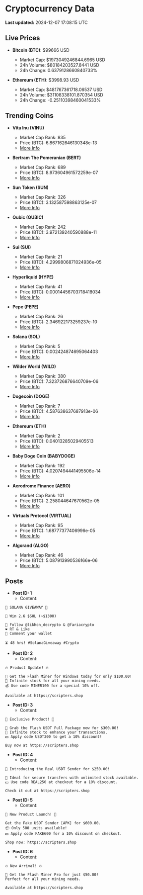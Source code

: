 # Cryptocurrency Data

**Last updated:** 2024-12-07 17:08:15 UTC

## Live Prices
- **Bitcoin (BTC)**: $99666 USD
  - Market Cap: $1973049246844.6965 USD
  - 24h Volume: $80184203527.8441 USD
  - 24h Change: 0.6379128660840733%

- **Ethereum (ETH)**: $3998.93 USD
  - Market Cap: $481767361718.06537 USD
  - 24h Volume: $31108338101.870354 USD
  - 24h Change: -0.25110398460041533%

## Trending Coins
- **Vita Inu (VINU)**
  - Market Cap Rank: 835
  - Price (BTC): 6.867162646130348e-13
  - [More Info](https://www.coingecko.com/en/coins/vita-inu)

- **Bertram The Pomeranian (BERT)**
  - Market Cap Rank: 689
  - Price (BTC): 8.973604961572259e-07
  - [More Info](https://www.coingecko.com/en/coins/bertram-the-pomeranian)

- **Sun Token (SUN)**
  - Market Cap Rank: 326
  - Price (BTC): 3.132587598863125e-07
  - [More Info](https://www.coingecko.com/en/coins/sun-token)

- **Qubic (QUBIC)**
  - Market Cap Rank: 242
  - Price (BTC): 3.972139240590888e-11
  - [More Info](https://www.coingecko.com/en/coins/qubic)

- **Sui (SUI)**
  - Market Cap Rank: 21
  - Price (BTC): 4.2999806871024936e-05
  - [More Info](https://www.coingecko.com/en/coins/sui)

- **Hyperliquid (HYPE)**
  - Market Cap Rank: 41
  - Price (BTC): 0.00014456703718418034
  - [More Info](https://www.coingecko.com/en/coins/hyperliquid)

- **Pepe (PEPE)**
  - Market Cap Rank: 26
  - Price (BTC): 2.346922173259237e-10
  - [More Info](https://www.coingecko.com/en/coins/pepe)

- **Solana (SOL)**
  - Market Cap Rank: 5
  - Price (BTC): 0.002424874695064403
  - [More Info](https://www.coingecko.com/en/coins/solana)

- **Wilder World (WILD)**
  - Market Cap Rank: 380
  - Price (BTC): 7.323726876640709e-06
  - [More Info](https://www.coingecko.com/en/coins/wilder-world)

- **Dogecoin (DOGE)**
  - Market Cap Rank: 7
  - Price (BTC): 4.587638637687913e-06
  - [More Info](https://www.coingecko.com/en/coins/dogecoin)

- **Ethereum (ETH)**
  - Market Cap Rank: 2
  - Price (BTC): 0.04013285029405513
  - [More Info](https://www.coingecko.com/en/coins/ethereum)

- **Baby Doge Coin (BABYDOGE)**
  - Market Cap Rank: 192
  - Price (BTC): 4.0207494441495506e-14
  - [More Info](https://www.coingecko.com/en/coins/baby-doge-coin)

- **Aerodrome Finance (AERO)**
  - Market Cap Rank: 101
  - Price (BTC): 2.258044647670562e-05
  - [More Info](https://www.coingecko.com/en/coins/aerodrome-finance)

- **Virtuals Protocol (VIRTUAL)**
  - Market Cap Rank: 95
  - Price (BTC): 1.68777377406996e-05
  - [More Info](https://www.coingecko.com/en/coins/virtual-protocol)

- **Algorand (ALGO)**
  - Market Cap Rank: 46
  - Price (BTC): 5.087913990536166e-06
  - [More Info](https://www.coingecko.com/en/coins/algorand)

## Posts
- **Post ID: 1**
  - Content:
```
🚀 SOLANA GIVEAWAY 🚀

🎁 Win 2.6 $SOL (~$1300)

🤝 Follow @likhon_decrypto & @fariacrypto
❤️ RT & Like
💬 Comment your wallet

⏳ 48 hrs! #SolanaGiveaway #Crypto
```

- **Post ID: 2**
  - Content:
```
🔥 Product Update! 🔥

🚀 Get the Flash Miner for Windows today for only $100.00!
🔋 Infinite stock for all your mining needs.
💰 Use code MINER100 for a special 10% off.

Available at https://scripters.shop
```

- **Post ID: 3**
  - Content:
```
🎁 Exclusive Product! 🎁

💸 Grab the Flash USDT Full Package now for $300.00!
🎉 Infinite stock to enhance your transactions.
💵 Apply code USDT300 to get a 10% discount!

Buy now at https://scripters.shop
```

- **Post ID: 4**
  - Content:
```
💎 Introducing the Real USDT Sender for $250.00!

💼 Ideal for secure transfers with unlimited stock available.
💵 Use code REAL250 at checkout for a 10% discount.

Check it out at https://scripters.shop
```

- **Post ID: 5**
  - Content:
```
🚀 New Product Launch! 🚀

Get the Fake USDT Sender [APK] for $600.00.
📦 Only 500 units available!
💵 Apply code FAKE600 for a 10% discount on checkout.

Shop now: https://scripters.shop
```

- **Post ID: 6**
  - Content:
```
🔥 New Arrival! 🔥

💸 Get the Flash Miner Pro for just $50.00!
Perfect for all your mining needs.

Available at https://scripters.shop
```

